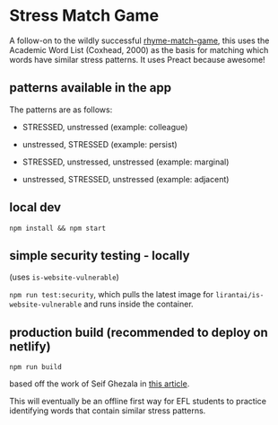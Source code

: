 # Stress Match Game

A follow-on to the wildly successful [rhyme-match-game](https://github.com/lpmi-13/rhyme-match-game),
this uses the Academic Word List (Coxhead, 2000) as the basis for matching which
words have similar stress patterns. It uses Preact because awesome!

## patterns available in the app

The patterns are as follows:

- STRESSED, unstressed
(example: colleague)

- unstressed, STRESSED
(example: persist)

- STRESSED, unstressed, unstressed
(example: marginal)

- unstressed, STRESSED, unstressed
(example: adjacent)


## local dev
`npm install && npm start`

## simple security testing - locally

(uses `is-website-vulnerable`)

`npm run test:security`, which pulls the latest image for `lirantai/is-website-vulnerable` and runs inside the container.

## production build (recommended to deploy on netlify)
`npm run build`


based off the work of Seif Ghezala in [this article](https://hackernoon.com/how-to-create-a-pwa-game-using-preact-in-5-steps-tutorial-c8b177037c80).

This will eventually be an offline first way for EFL students to practice identifying words that contain similar stress patterns.

